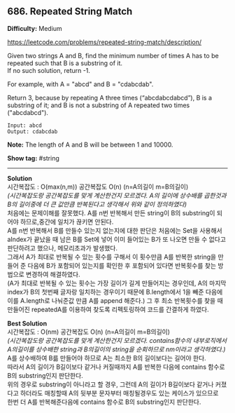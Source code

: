 ## 686. Repeated String Match

**Difficulty:** Medium

https://leetcode.com/problems/repeated-string-match/description/

Given two strings A and B, find the minimum number of times A has to be repeated such that B is a substring of it. <br/>
If no such solution, return -1. <br/>

For example, with A = "abcd" and B = "cdabcdab". <br/>

Return 3, because by repeating A three times (“abcdabcdabcd”), B is a substring of it; and B is not a substring of A repeated two times ("abcdabcd"). <br/>

```
Input: abcd
Output: cdabcdab
```

**Note:** The length of A and B will be between 1 and 10000.

**Show tag:** \#string

----------------------------------------

**Solution** <br/>
시간복잡도 : O(max(n,m)) 공간복잡도 O(n) (n=A의길이 m=B의길이) <br/>
_(시간복잡도랑 공간복잡도를 맞게 계산한건지 모르겠다. A의 길이에 상수배를 곱한것과 B의 길이중에 더 큰 값만큼 반복된다고 생각해서 위와 같이 정의하였다)_ <br/>
처음에는 문제이해를 잘못했다. A를 n번 반복해서 만든 string이 B의 substring이 되어야 하므로,중간에 일치가 끊키면 안된다. <br/>
A를 n번 반복해서 B를 만들수 있는지 없는지에 대한 판단은 처음에는 Set을 사용해서 aIndex가 끝났을 때 남은 B를 Set에 넣어 이미 들어있는 B가 또 나오면 만들 수 없다고 판단하려고 했으나, 메모리초과가 발생했다. <br/>
그래서 A가 최대로 반복될 수 있는 횟수를 구해서 이 횟수만큼 A를 반복한 string을 만들어 준 다음에 B가 포함되어 있는지를 확인한 후 포함되어 있다면 반복횟수를 찾는 방법으로 변경하여 해결하였다. <br/>
(A가 최대로 반복될 수 있는 횟수는 가장 길이가 길게 만들어지는 경우인데, A의 마지막 index가 B의 첫번째 글자랑 일치하는 경우이기 때문에 B.length에서 1을 빼준 다음에 이를 A.length로 나눠준값 만큼 A를 append 해준다.)
그 후 최소 반복횟수를 찾을 때 만들어진 repeatedA를 이용하여 찾도록 리펙토링하여 코드를 간결하게 하였다.

**Best Solution** <br/>
시간복잡도 : O(nm) 공간복잡도 O(n) (n=A의길이 m=B의길이) <br/>
_(시간복잡도랑 공간복잡도를 맞게 계산한건지 모르겠다. contains함수의 내부로직에서 A의길이를 상수배한 string과 B의길이의 string을 순회하므로 nm이라고 생각하였다.)_ <br/>
A를 상수배하여 B륾 만들어야 하므로 A는 최소한 B의 길이보다는 길어야 한다. <br/>
따라서 A의 길이가 B길이보다 같거나 커질때까지 A를 반복한 다음에 contains 함수로 B의 substring인지 판단한다. <br/>
위의 경우로 substring이 아니라고 할 경우, 그런데 A의 길이가 B길이보다 같거나 커졌다고 하더라도 매칭할때 A의 뒷부분 문자부터 매칭될경우도 있는 케이스가 있으므로 <br/>
한번 더 A를 반복해준다음에 contains 함수로 B의 substring인지 판단한다. <br/> 